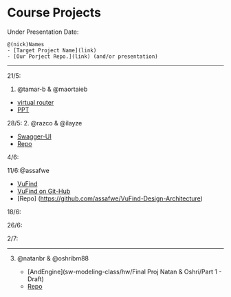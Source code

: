 # Course Projects

Under Presentation Date:

```
@(nick)Names
- [Target Project Name](link)
- [Our Porject Repo.](link) (and/or presentation)
```

---
21/5:
1. @tamar-b & @maortaieb 
 - [virtual router](http://virtualrouter.codeplex.com/) 
 - [PPT](https://github.com/tamar-b/sw-modeling-class/blob/master/project/Virtual%20Router.pptx) 

28/5:
2. @razco & @ilayze 
 - [Swagger-UI](https://github.com/swagger-api/swagger-ui) 
 - [Repo](https://github.com/ilayze/Swagger-ui-sw-modeling)

4/6:

11/6:@assafwe
 - [VuFind](http://vufind-org.github.io/vufind/) 
 - [VuFind on Git-Hub](https://github.com/vufind-org/vufind)
 - [Repo] (https://github.com/assafwe/VuFind-Design-Architecture)

18/6:

26/6:

2/7:

---

3. @natanbr & @oshribm88 

    - [AndEngine](sw-modeling-class/hw/Final Proj Natan & Oshri/Part 1 - Draft) 
    - [Repo](https://github.com/natanbr/AndEngine.git)


